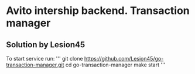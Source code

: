 # Avito intership backend. Transaction manager
## Solution by Lesion45
To start service run:
'''
git clone https://github.com/Lesion45/go-transaction-manager.git
cd go-transaction-manager
make start
'''
